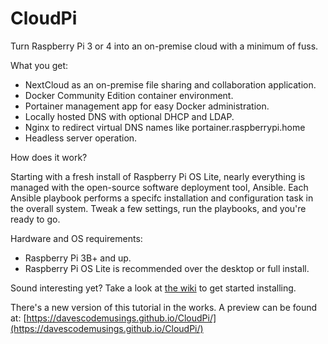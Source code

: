 # CloudPi
Turn Raspberry Pi 3 or 4 into an on-premise cloud with a minimum of fuss.

What you get:

* NextCloud as an on-premise file sharing and collaboration application.
* Docker Community Edition container environment.
* Portainer management app for easy Docker administration.
* Locally hosted DNS with optional DHCP and LDAP.
* Nginx to redirect virtual DNS names like portainer.raspberrypi.home
* Headless server operation.

How does it work?

Starting with a fresh install of Raspberry Pi OS Lite, nearly everything is
managed with the open-source software deployment tool, Ansible. Each Ansible
playbook performs a specifc installation and configuration task in the overall
system. Tweak a few settings, run the playbooks, and you're ready to go.

Hardware and OS requirements:

* Raspberry Pi 3B+ and up.
* Raspberry Pi OS Lite is recommended over the desktop or full install.

Sound interesting yet? Take a look at
[the wiki](https://github.com/DavesCodeMusings/CloudPi/wiki) to get started
installing.

There's a new version of this tutorial in the works. A preview can be found at: [https://davescodemusings.github.io/CloudPi/](https://davescodemusings.github.io/CloudPi/)
